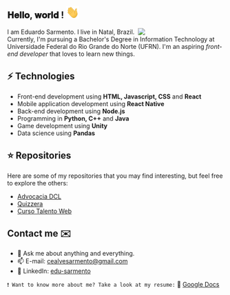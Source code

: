 ## 𝐇𝐞𝐥𝐥𝐨, 𝐰𝐨𝐫𝐥𝐝 ! <img src="https://raw.githubusercontent.com/ABSphreak/ABSphreak/master/gifs/Hi.gif" width="30px">

<img align='right' src='https://user-images.githubusercontent.com/5713670/87202985-820dcb80-c2b6-11ea-9f56-7ec461c497c3.gif' width='200"'>

I am Eduardo Sarmento. I live in Natal, Brazil. Currently, I'm pursuing a Bachelor's Degree in Information Technology at Universidade Federal do Rio Grande do Norte (UFRN). I'm an aspiring _front-end developer_ that loves to learn new things.

## ⚡ Technologies
- Front-end development using **HTML, Javascript, CSS** and **React**
- Mobile application development using **React Native**
- Back-end development using **Node.js**
- Programming in **Python, C++** and **Java**
- Game development using **Unity**
- Data science using **Pandas**

## ⭐️ Repositories
Here are some of my repositories that you may find interesting, but feel free to explore the others:
- [Advocacia DCL](https://github.com/edusrmt/advocacia-dcl)
- [Quizzera](https://github.com/edusrmt/quizzera)
- [Curso Talento Web](https://github.com/edusrmt/curso-talento-web)

## Contact me ✉️
- 💬 Ask me about anything and everything.
- 📫 E-mail: [cealvesarmento@gmail.com](mailto:cealvesarmento@gmail.com)
- 👔 LinkedIn: [edu-sarmento](https://www.linkedin.com/in/edu-sarmento/)

`❗ Want to know more about me? Take a look at my resume:` 📄 [Google Docs](https://docs.google.com/document/d/1Dw6CFu16nSbkSRUJ_knh19uSewPKIZmAlTXS0lfYxzA/edit?usp=sharing)
